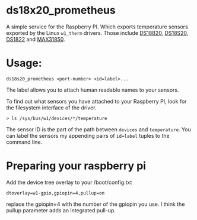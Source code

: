# ds18x20_prometheus

A simple service for the Raspberry PI. Which exports temperature sensors exported by the Linux `w1_therm` drivers. Those include [DS18B20](https://www.maximintegrated.com/en/products/sensors/DS18B20.html), [DS18S20](https://www.maximintegrated.com/en/products/sensors/DS18S20.html), [DS1822](https://www.maximintegrated.com/en/products/sensors/DS1822.html) and [MAX31850](https://www.maximintegrated.com/en/products/sensors/MAX31850.html).

# Usage:

`ds18s20_prometheus <port-number> <id=label>... `

The label allows you to attach human readable names to your sensors.

To find out what sensors you have attached to your Raspberry PI, look for the filesystem interface of the driver.

```
> ls /sys/bus/w1/devices/*/temperature
```

The sensor ID is the part of the path between `devices` and `temperature`. You can label the sensors my appending pairs of `id=label` tuples to the command line.


# Preparing your raspberry pi

Add the device tree overlay to your /boot/config.txt
```
dtoverlay=w1-gpio,gpiopin=4,pullup=on
```
replace the gpiopin=4 with the number of the gpiopin you use. I think the pullup parameter adds an integrated pull-up.


